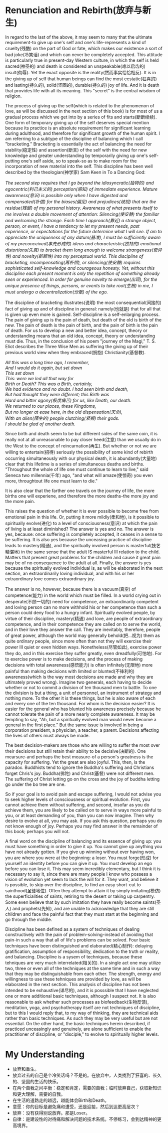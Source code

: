 # Renunciation and Rebirth(放弃与新生)
In regard to the last of the above, it may seem to many that the ultimate requirement-to give up one's self and one's life-represents a kind of cruelty(残酷) on the part of God or fate, which makes our existence a sort of bad joke(冷笑话) and which can never be completely accepted. This attitude is particularly true in present-day Western culture, in which the self is held sacred(神圣的) and death is considered an unspeakable(难以启齿的) insult(侮辱). Yet the exact opposite is the reality(然而事实恰恰相反). It is in the giving up of self that human beings can find the most ecstatic(狂喜的) and lasting(持久的), solid(坚固的), durable(持久的) joy of life. And it is death that provides life with all its meaning. This "secret" is the central wisdom of religion.


The process of giving up the self(which is related to the phenomenon of love, as will be discussed in the next section of this book) is for most of us a gradual process which we get into by a series of fits and starts(断断续续). One form of temporary giving up of the self deserves special mention because its practice is an absolute requirement for significant learning during adulthood, and therefore for significant growth of the human spirit. I am referring to a subtype of the discipline of balancing which I call "bracketing." Bracketing is essentially the act of balancing the need for stability(稳定性) and assertion(断言) of the self with the need for new knowledge and greater understanding by temporarily giving up one's self-putting one's self aside, so to speak-so as to make room for the incorporation of new material into the self. This discipline has been well described by the theologian(神学家) Sam Keen in To a Dancing God:  

*The second step requires that I go beyond the idiosyncratic(独特的) and egocentric(利己主义的) perception(感知) of immediate experience. Mature awareness(意识) is possible only when I have digested and compensated(补偿) for the biases(偏见) and prejudices(歧视) that are the residue(残留) of my personal history. Awareness of what presents itself to me involves a double movement of attention: Silencing(使安静) the familiar and welcoming the strange. Each time I approach(靠近) a strange object, person, or event, I have a tendency to let my present needs, past experience, or expectations for the future determine what I will see. If am to appreciate the uniqueness of any datum(基准), I must be sufficiently aware of my preconceived(事先形成的) ideas and characteristic(独特的) emotional distortions(失真) to bracket them long enough to welcome strangeness(奇异性) and novelty(新颖性) into my perceptual world. This discipline of bracketing, recompensating(再补偿), or silencing(使安静) requires sophisticated self-knowledge and courageous honesty. Yet, without this discipline each present moment is only the repetition of something already seen or experienced. In order for genuine novelty to emerge(出现), for the unique presence of things, persons, or events to take root(生根) in me, I must undergo a decentralization(分散) of the ego.*


The discipline of bracketing illustrates(说明) the most consequential(间接的) fact of giving up and of discipline in general: namely(也就是) that for all that is given up even more is gained. Self-discipline is a self-enlarging process. The pain of giving up is the pain of death, but death of the old is birth of the new. The pain of death is the pain of birth, and the pain of birth is the pain of death. For us to develop a new and better idea, concept, theory or understanding means that an old idea, concept, theory or understanding must die. Thus, in the conclusion of his poem "journey of the Magi," T. S. Eliot describes the Three Wise Men as suffering the giving up of their previous world view when they embraced(拥抱) Christianity(基督教).  

*All this was a long time ago, I remember,  
And I would do it again, but set down  
This set down  
This: were we led all that way for  
Birth or Death? This was a Birth, certainly,  
We had evidence and no doubt. I had seen birth and death,  
But had thought they were different; this Birth was  
Hard and bitter agony(极度痛苦) for us, like Death, our death.  
We returned to our places, these Kingdoms,  
But no longer at ease here, in the old dispensation(天命),  
With an alien(陌生的) people clutching(紧握) their gods.  
I should be glad of another death.*  

Since birth and death seem to be but different sides of the same coin, it is really not at all unreasonable to pay closer heed(注意) than we usually do in the West to the concept of reincarnation(再生). But whether or not we are willing to entertain(招待) seriously the possibility of some kind of rebirth occurring simultaneously with our physical death, it is abundantly(大量地) clear that this lifetime is a series of simultaneous deaths and births. "Throughout the whole of life one must continue to learn to live," said Seneca two millennia(千年) ago, "and what will amaze(使惊奇) you even more, throughtout life one must learn to die."


It is also clear that the farther one travels on the journey of life, the more births one will experiene, and therefore the more deaths-the more joy and the more pain.


This raises the question of whether it is ever possible to become free from emotional pain in this life. Or, putting it more mildly(柔和地), is it possible to spiritually evolve(进化) to a level of consciousness(意识) at which the pain of living is at least diminished? The answer is yes and no. The answer is yes, because: once suffering is completely accepted, it ceases in a sense to be suffering. It is also yes because the unceasing practice of discipline leads to mastery(精通), and the spiritually involved person is masterful(技艺精湛地) in the same sense that the adult IS masterful III relation to the child. Matters that present great problems for the children and cause it great pain may be of no consequence to the adult at all. Finally, the answer is yes because the spiritually evolved individual is, as will be elaborated in the next section, an extraordinarily loving individual, and with his or her extraordinary love comes extraordinary joy.


The answer is no, however, because there is a vacuum(真空) of competence(能力) in the world which must be filled. In a world crying out in desperate(不顾一切的) need for competence, an extraordinarily competent and loving person can no more withhold his or her competence than such a person could deny food to a hungry infant. Spiritually evolved people, by virtue of their discipline, mastery(精通) and love, are people of extraordinary competence, and in their competence they are called on to serve the world, and in their love they answer the call. They are inevitably, therefore, people of great power, although the world may generally behold(把...视为) them as quite ordinary people, since more often than not they will exercise their power III quiet or even hidden ways. Nonetheless(尽管如此), exercise power they do, and in this exercise they suffer greatly, even dreadfully(可怕地). For to exercise power is to make decisions, and the process of making decisions with total awareness(感悟能力) is often infinitely(无限地) more painful than making decisions with limited or blunted(不锋利的) awareness(which is the way most decisions are made and why they are ultimately proved wrong). Imagine two generals, each having to decide whether or not to commit a division of ten thousand men to battle. To one the division is but a thing, a unit of personnel, an instrument of strategy and nothing more. To the other it is these things, but he is also aware of each and every one of the ten thousand. For whom is the decision easier? It is easier for the general who has blunted his awareness precisely because he cannot tolerate the pain of a more nearly complete awareness. It may be tempting to say, "Ah, but a spiritually evolved man would never become a general in the first place." But the same issue is involved in being a corporation president, a physician, a teacher, a parent. Decisions affecting the lives of others must always be made.


The best decision-makers are those who are willing to suffer the most over their decisions but still retain their ability to be decisive(决断的). One mearsure-and perhaps the best measure-of a person's greatness is the capacity for suffering. Yet the great are also joyful. This, then, is the paradox. Buddhists tend to ignore the Buddha's suffering and Christians forget Chris's joy. Buddha(佛陀) and Christ(基督) were not different men. The suffering of Christ letting go on the cross and the joy of buddha letting go under the bo tree are one.


So if your goal is to avoid pain and escape suffering, I would not advise you to seek higher levels of consciousness or spiritual evolution. First, you cannot achieve them without suffering, and second, insofar as you do achieve them, you are likely to be called on to serve in ways more painful to you, or at least demanding of you, than you can now imagine. Then why desire to evolve at all, you may ask. If you ask this question, perhaps you do not know enough of joy. Perhaps you may find answer in the remainder of this book; perhaps you will not.


A final word on the discipline of balancing and its essence of giving up: you must have something in order to give it up. You cannot give up anything you have not already gotten. If you give up winning without ever having won, you are where you were at the beginning: a loser. You must forge(形成) for yourself an identity before you can give it up. You must develop an ego before you can lose it. This may seem incredibly elementary, but I think it is necessary to say it, since there are many people I know who possess a vision of evolution yet seem to lack the will for it. They want, and believe it is possible, to skip over the discipline, to find an easy short-cut to sainthood(圣徒地位). Often they attempt to attain it by simply imitating(模仿) the superficialities of saints, retiring to the desert or taking up carpentry. Some even believe that by such imitation they have really become saints(圣人) and prophets(先知), and are unable to acknowledge that they are still children and face the painful fact that they must start at the beginning and go through the middle.


Discipline has been defined as a system of techniques of dealing constructively with the pain of problem-solving-instead of avoiding that pain-in such a way that all of life's problems can be solved. Four basic techniques have been distinguished and elaborated(精心制作): delaying gratification, assumption of responsibility, dedication to the truth or reality, and balancing. Discipline is a sysem of techniques, because these tehniques are very much interrelated(相关的). In a single act one may utilize two, three or even all of the techniques at the same time and in such a way that they may be distinguishable from each other. The strength, energy and willingness to use these tehniques are provided by love, as will be elaborated in the next section. This analysis of discipline has not been intended to be exhaustive(详尽的), and it is posssible that I have neglected one or more additional basic techniques, although I suspect not. It is also reasonable to ask whether such processes as biofeedback(生物反馈), meditation, yoga, and psychotherapy itself are not techniques of discipline, but to this I would reply that, to my way of thinking, they are technical aids rather than basic techniques. As such they may be very useful but are not essential. On the other hand, the basic techniques herein described, if practiced unceasingly and genuinely, are alone sufficient to enable the practitioner of discipline, or "disciple," to evolve to spiritually higher levels.
# My Understanding
* 放弃和重生。
* 放弃过去的自己是个冷笑话吗？不是的。在放弃中，人类找到了狂喜的、长久的、坚固的生活的快乐。
* 在两个自我之间平衡：稳定和肯定，需要的自我；临时放弃自己，获取新知识和更大理解，需要的自我。
* 在生活的道路走的越远，越能体会Birth和Death。
* 意愿：你的目标是避免痛和遭受，还是迎接，然后到达更高层次？
* 放弃：没有获得别说放弃。那是Loser。
* 自律：是建设性的对待痛和解决问题的技术系统。不停练习，会到达精神的更高境界。
